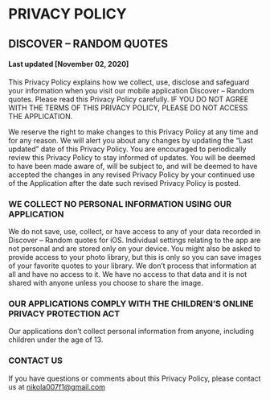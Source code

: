 # PRIVACY POLICY


## DISCOVER – RANDOM QUOTES
#### Last updated [November 02, 2020]

This Privacy Policy explains how we collect, use, disclose and safeguard your information when you visit our mobile application Discover – Random quotes. Please read this Privacy Policy carefully.  IF YOU DO NOT AGREE WITH THE TERMS OF THIS PRIVACY POLICY, PLEASE DO NOT ACCESS THE APPLICATION.

We reserve the right to make changes to this Privacy Policy at any time and for any reason.  We will alert you about any changes by updating the “Last updated” date of this Privacy Policy.  You are encouraged to periodically review this Privacy Policy to stay informed of updates. You will be deemed to have been made aware of, will be subject to, and will be deemed to have accepted the changes in any revised Privacy Policy by your continued use of the Application after the date such revised Privacy Policy is posted.


### WE COLLECT NO PERSONAL INFORMATION USING OUR APPLICATION
We do not save, use, collect, or have access to any of your data recorded in Discover – Random quotes for iOS.
Individual settings relating to the app are not personal and are stored only on your device. You might also be asked to provide access to your photo library, but this is only so you can save images of your favorite quotes to your library. We don’t process that information at all and have no access to it.
We have no access to that data and it is not shared with anyone unless you choose to share the image.
### OUR APPLICATIONS COMPLY WITH THE CHILDREN’S ONLINE PRIVACY PROTECTION ACT
Our applications don’t collect personal information from anyone, including children under the age of 13.

### CONTACT US
If you have questions or comments about this Privacy Policy, please contact us at
nikola007f1@gmail.com
